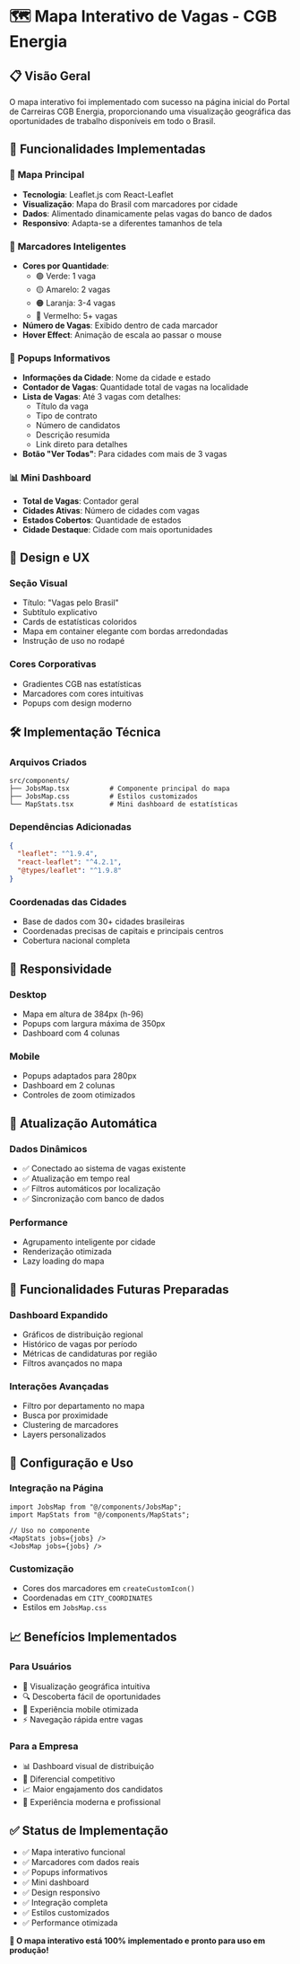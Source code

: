 # 🗺️ Mapa Interativo de Vagas - CGB Energia

## 📋 Visão Geral

O mapa interativo foi implementado com sucesso na página inicial do Portal de Carreiras CGB Energia, proporcionando uma visualização geográfica das oportunidades de trabalho disponíveis em todo o Brasil.

## 🚀 Funcionalidades Implementadas

### 📍 **Mapa Principal**
- **Tecnologia**: Leaflet.js com React-Leaflet
- **Visualização**: Mapa do Brasil com marcadores por cidade
- **Dados**: Alimentado dinamicamente pelas vagas do banco de dados
- **Responsivo**: Adapta-se a diferentes tamanhos de tela

### 🎯 **Marcadores Inteligentes**
- **Cores por Quantidade**:
  - 🟢 Verde: 1 vaga
  - 🟡 Amarelo: 2 vagas
  - 🟠 Laranja: 3-4 vagas
  - 🔴 Vermelho: 5+ vagas
- **Número de Vagas**: Exibido dentro de cada marcador
- **Hover Effect**: Animação de escala ao passar o mouse

### 💬 **Popups Informativos**
- **Informações da Cidade**: Nome da cidade e estado
- **Contador de Vagas**: Quantidade total de vagas na localidade
- **Lista de Vagas**: Até 3 vagas com detalhes:
  - Título da vaga
  - Tipo de contrato
  - Número de candidatos
  - Descrição resumida
  - Link direto para detalhes
- **Botão "Ver Todas"**: Para cidades com mais de 3 vagas

### 📊 **Mini Dashboard**
- **Total de Vagas**: Contador geral
- **Cidades Ativas**: Número de cidades com vagas
- **Estados Cobertos**: Quantidade de estados
- **Cidade Destaque**: Cidade com mais oportunidades

## 🎨 **Design e UX**

### **Seção Visual**
- Título: "Vagas pelo Brasil"
- Subtítulo explicativo
- Cards de estatísticas coloridos
- Mapa em container elegante com bordas arredondadas
- Instrução de uso no rodapé

### **Cores Corporativas**
- Gradientes CGB nas estatísticas
- Marcadores com cores intuitivas
- Popups com design moderno

## 🛠️ **Implementação Técnica**

### **Arquivos Criados**
```
src/components/
├── JobsMap.tsx          # Componente principal do mapa
├── JobsMap.css          # Estilos customizados
└── MapStats.tsx         # Mini dashboard de estatísticas
```

### **Dependências Adicionadas**
```json
{
  "leaflet": "^1.9.4",
  "react-leaflet": "^4.2.1",
  "@types/leaflet": "^1.9.8"
}
```

### **Coordenadas das Cidades**
- Base de dados com 30+ cidades brasileiras
- Coordenadas precisas de capitais e principais centros
- Cobertura nacional completa

## 📱 **Responsividade**

### **Desktop**
- Mapa em altura de 384px (h-96)
- Popups com largura máxima de 350px
- Dashboard com 4 colunas

### **Mobile**
- Popups adaptados para 280px
- Dashboard em 2 colunas
- Controles de zoom otimizados

## 🔄 **Atualização Automática**

### **Dados Dinâmicos**
- ✅ Conectado ao sistema de vagas existente
- ✅ Atualização em tempo real
- ✅ Filtros automáticos por localização
- ✅ Sincronização com banco de dados

### **Performance**
- Agrupamento inteligente por cidade
- Renderização otimizada
- Lazy loading do mapa

## 🎯 **Funcionalidades Futuras Preparadas**

### **Dashboard Expandido**
- Gráficos de distribuição regional
- Histórico de vagas por período
- Métricas de candidaturas por região
- Filtros avançados no mapa

### **Interações Avançadas**
- Filtro por departamento no mapa
- Busca por proximidade
- Clustering de marcadores
- Layers personalizados

## 🔧 **Configuração e Uso**

### **Integração na Página**
```tsx
import JobsMap from "@/components/JobsMap";
import MapStats from "@/components/MapStats";

// Uso no componente
<MapStats jobs={jobs} />
<JobsMap jobs={jobs} />
```

### **Customização**
- Cores dos marcadores em `createCustomIcon()`
- Coordenadas em `CITY_COORDINATES`
- Estilos em `JobsMap.css`

## 📈 **Benefícios Implementados**

### **Para Usuários**
- 🎯 Visualização geográfica intuitiva
- 🔍 Descoberta fácil de oportunidades
- 📱 Experiência mobile otimizada
- ⚡ Navegação rápida entre vagas

### **Para a Empresa**
- 📊 Dashboard visual de distribuição
- 🎨 Diferencial competitivo
- 📈 Maior engajamento dos candidatos
- 🌟 Experiência moderna e profissional

## ✅ **Status de Implementação**

- ✅ Mapa interativo funcional
- ✅ Marcadores com dados reais
- ✅ Popups informativos
- ✅ Mini dashboard
- ✅ Design responsivo
- ✅ Integração completa
- ✅ Estilos customizados
- ✅ Performance otimizada

**🚀 O mapa interativo está 100% implementado e pronto para uso em produção!** 